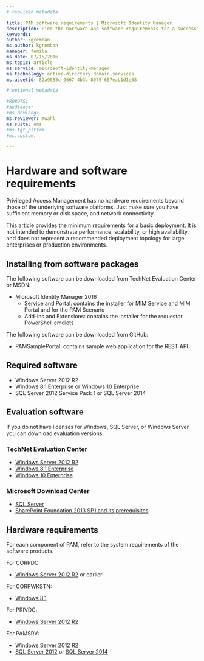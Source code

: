```yaml
---
# required metadata

title: PAM software requirements | Microsoft Identity Manager
description: Find the hardware and software requirements for a successful deployment of Privileged Access Management
keywords:
author: kgremban
ms.author: kgremban
manager: femila
ms.date: 07/15/2016
ms.topic: article
ms.service: microsoft-identity-manager
ms.technology: active-directory-domain-services
ms.assetid: 82a9085c-9667-4b3b-8079-657eab1d1e58

# optional metadata

#ROBOTS:
#audience:
#ms.devlang:
ms.reviewer: mwahl
ms.suite: ems
#ms.tgt_pltfrm:
#ms.custom:

---
```


# Hardware and software requirements

Privileged Access Management has no hardware requirements beyond those of the underlying software platforms. Just make sure you have sufficient memory or disk space, and network connectivity.

This article provides the minimum requirements for a basic deployment. It is not intended to demonstrate performance, scalability, or high availability, and does not represent a recommended deployment topology for large enterprises or production environments.

## Installing from software packages

The following software can be downloaded from TechNet Evaluation Center or MSDN:  
- Microsoft Identity Manager 2016
  - Service and Portal: contains the installer for MIM Service and MIM Portal and for the PAM Scenario
  - Add-ins and Extensions: contains the installer for the requestor PowerShell cmdlets

The following software can be downloaded from GitHub:  
- PAMSamplePortal: contains sample web application for the REST API

## Required software

- Windows Server 2012 R2  
- Windows 8.1 Enterprise or Windows 10 Enterprise  
- SQL Server 2012 Service Pack 1 or SQL Server 2014  

## Evaluation software

If you do not have licenses for Windows, SQL Server, or Windows Server you can download evaluation versions.

### TechNet Evaluation Center

- [Windows Server 2012 R2](https://www.microsoft.com/evalcenter/evaluate-windows-server-2012-r2)  
- [Windows 8.1 Enterprise](https://www.microsoft.com/evalcenter/evaluate-windows-8-1-enterprise)  
- [Windows 10 Enterprise](https://www.microsoft.com/evalcenter/evaluate-windows-10-enterprise)  

### Microsoft Download Center

- [SQL Server](https://www.microsoft.com/download/details.aspx?id=29066)  
- [SharePoint Foundation 2013 SP1 and its prerequisites](https://www.microsoft.com/download/details.aspx?id=42039)

## Hardware requirements

For each component of PAM, refer to the system requirements of the software products.

For CORPDC:  
- [Windows Server 2012 R2](https://technet.microsoft.com/library/dn303418.aspx) or earlier

For CORPWKSTN:  
- [Windows 8.1](http://windows.microsoft.com/windows-8/system-requirements)

For PRIVDC:  
- [Windows Server 2012 R2](https://technet.microsoft.com/library/dn303418.aspx)

For PAMSRV:
- [Windows Server 2012 R2](https://technet.microsoft.com/library/dn303418.aspx)  
- [SQL Server 2012](https://msdn.microsoft.com/library/ms143506(sql.110).aspx) or [SQL Server 2014](https://msdn.microsoft.com/en-us/library/ms143506(v=sql.120).aspx)
